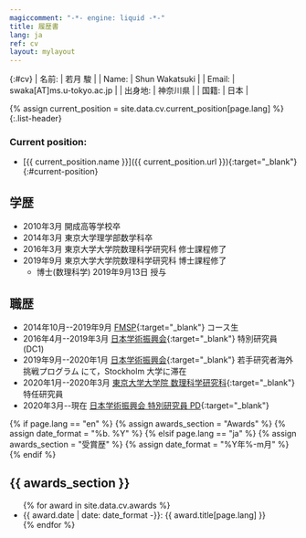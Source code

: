 ```yaml
---
magiccomment: "-*- engine: liquid -*-"
title: 履歴書
lang: ja
ref: cv
layout: mylayout
---
```


{:#cv}
| 名前:   | 若月 駿                   |
| Name:   | Shun Wakatsuki            |
| Email:  | swaka[AT]ms.u-tokyo.ac.jp |
| 出身地: | 神奈川県                  |
| 国籍:   | 日本                      |

{% assign current_position = site.data.cv.current_position[page.lang] %}
{:.list-header}
### Current position:
- [{{ current_position.name }}]({{ current_position.url }}){:target="_blank"}
{:#current-position}

## 学歴
- 2010年3月 開成高等学校卒
- 2014年3月 東京大学理学部数学科卒
- 2016年3月 東京大学大学院数理科学研究科 修士課程修了
- 2019年9月 東京大学大学院数理科学研究科 博士課程修了
    - 博士(数理科学) 2019年9月13日 授与

## 職歴
- 2014年10月--2019年9月
  [FMSP](http://fmsp.ms.u-tokyo.ac.jp/index.html){:target="_blank"}
  コース生
- 2016年4月--2019年3月
  [日本学術振興会](https://www.jsps.go.jp/index.html){:target="_blank"}
  特別研究員 (DC1)
- 2019年9月--2020年1月
  [日本学術振興会](https://www.jsps.go.jp/index.html){:target="_blank"}
  若手研究者海外挑戦プログラム
  にて，Stockholm 大学に滞在
- 2020年1月--2020年3月
  [東京大学大学院 数理科学研究科](http://www.ms.u-tokyo.ac.jp/index-j.html){:target="_blank"}
  特任研究員
- 2020年3月--現在
  [日本学術振興会 特別研究員 PD](https://www.jsps.go.jp/j-pd/){:target="_blank"}


{% if page.lang == "en" %}
  {% assign awards_section = "Awards" %}
  {% assign date_format = "%b. %Y" %}
{% elsif page.lang == "ja" %}
  {% assign awards_section = "受賞歴" %}
  {% assign date_format = "%Y年%-m月" %}
{% endif %}
## {{ awards_section }}
<ul>
  {% for award in site.data.cv.awards %}
    <li>
      {{ award.date | date: date_format -}}:
      {{ award.title[page.lang] }}
    </li>
  {% endfor %}
</ul>
